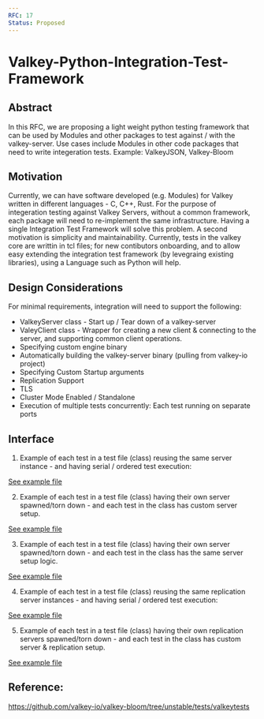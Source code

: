 ```yaml
---
RFC: 17
Status: Proposed
---
```


# Valkey-Python-Integration-Test-Framework

## Abstract
In this RFC, we are proposing a light weight python testing framework that can be used by Modules and other packages to test against / with the valkey-server. Use cases include Modules in other code packages that need to write integeration tests. Example: ValkeyJSON, Valkey-Bloom

## Motivation

Currently, we can have software developed (e.g. Modules) for Valkey written in different languages - C, C++, Rust. For the purpose of integeration testing against Valkey Servers, without a common framework, each package will need to re-implement the same infrastructure. Having a single Integration Test Framework will solve this problem. A second motivation is simplicity and maintainability. Currently, tests in the valkey core are writtin in tcl files; for new contibutors onboarding, and to allow easy extending the integration test framework (by levegraing existing libraries), using a Language such as Python will help.

## Design Considerations

For minimal requirements, integration will need to support the following:
* ValkeyServer class - Start up / Tear down of a valkey-server
* ValeyClient class - Wrapper for creating a new client & connecting to the server, and supporting common client operations.
* Specifying custom engine binary
* Automatically building the valkey-server binary (pulling from valkey-io project)
* Specifying Custom Startup arguments
* Replication Support
* TLS
* Cluster Mode Enabled / Standalone
* Execution of multiple tests concurrently: Each test running on separate ports

## Interface

1. Example of each test in a test file (class) reusing the same server instance - and having serial / ordered test execution:

[See example file](https://github.com/KarthikSubbarao/valkey-test-framework/blob/unstable/tests/test_reuse_setup_per_class.py)

2. Example of each test in a test file (class) having their own server spawned/torn down - and each test in the class has custom server setup.

[See example file](https://github.com/KarthikSubbarao/valkey-test-framework/blob/unstable/tests/test_specific_setup_per_test.py)

3. Example of each test in a test file (class) having their own server spawned/torn down - and each test in the class has the same server setup logic.

[See example file](https://github.com/KarthikSubbarao/valkey-test-framework/blob/unstable/tests/test_specific_setup_per_class.py)

4. Example of each test in a test file (class) reusing the same replication server instances - and having serial / ordered test execution:

[See example file](https://github.com/KarthikSubbarao/valkey-test-framework/blob/unstable/tests/test_reuse_replication_setup_per_class.py)

5. Example of each test in a test file (class) having their own replication servers spawned/torn down - and each test in the class has custom server & replication setup.

[See example file](https://github.com/KarthikSubbarao/valkey-test-framework/blob/unstable/tests/test_specific_replication_setup_per_class.py)

## Reference:
https://github.com/valkey-io/valkey-bloom/tree/unstable/tests/valkeytests